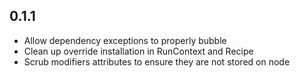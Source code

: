 0.1.1
-----
* Allow dependency exceptions to properly bubble
* Clean up override installation in RunContext and Recipe
* Scrub modifiers attributes to ensure they are not stored on node

